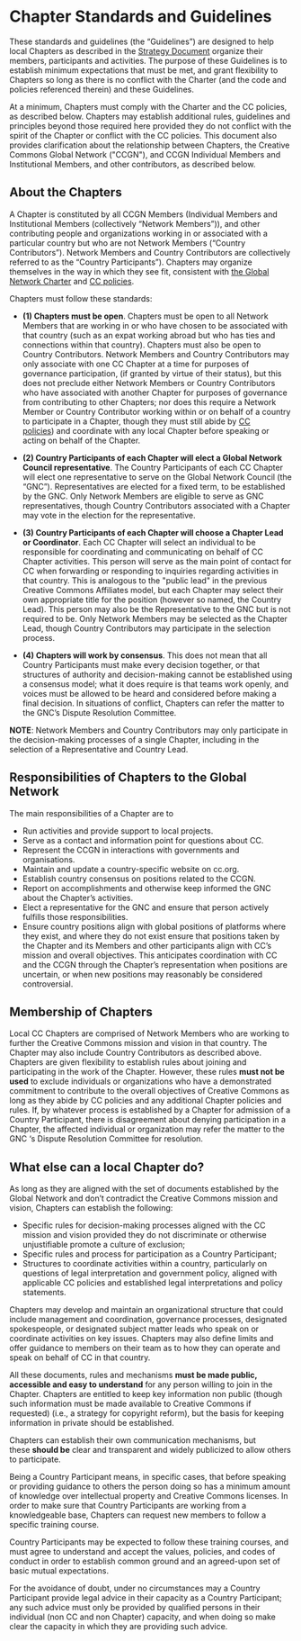 
# Chapter Standards and Guidelines

These standards and guidelines (the “Guidelines”) are designed to help local Chapters as described in the [Strategy Document](https://creativecommons.org/wp-content/uploads/2017/05/GlobalNetworkStrategy-Final.pdf) organize their members, participants and activities. The purpose of these Guidelines is to establish minimum expectations that must be met, and grant flexibility to Chapters so long as there is no conflict with the Charter (and the code and policies referenced therein) and these Guidelines. 

At a minimum, Chapters must comply with the Charter and the CC policies, as described below. Chapters may establish additional rules, guidelines and principles beyond those required here provided they do not conflict with the spirit of the Chapter or conflict with the CC policies. This document also provides clarification about the relationship between Chapters, the Creative Commons Global 
Network ("CCGN"), and CCGN Individual Members and Institutional Members, and other contributors, as described below.

## About the Chapters

A Chapter is constituted by all CCGN Members (Individual Members and Institutional Members (collectively “Network Members”)), and other contributing people and organizations working in or associated with a particular country but who are not Network Members (“Country Contributors”). Network Members and Country Contributors are collectively referred to as the “Country Participants”). Chapters may organize themselves in the way in which they see fit, consistent with [the Global Network Charter](https://creativecommons.org/network/charter/) and [CC policies](https://creativecommons.org/policies).

Chapters must follow these standards:

* **(1) Chapters must be open**. Chapters must be open to all Network Members that are working in or who have chosen to be associated with that country (such as an expat working abroad but who has ties and connections within that country). Chapters must also be open to Country Contributors. Network Members and Country Contributors may only associate with one CC Chapter at a time for purposes of governance participation, (if granted by virtue of their status), but this does not preclude either Network Members or Country Contributors who have associated with another Chapter for purposes of governance from contributing to other Chapters; nor does this require a Network Member or Country Contributor working within or on behalf of a country to participate in a Chapter, though they must still abide by [CC policies](https://creativecommons.org/policies)) and coordinate with any local Chapter before speaking or acting on behalf of the Chapter.

* **(2) Country Participants of each Chapter will elect a Global Network Council representative**. The Country Participants of each CC Chapter will elect one representative to serve on the Global Network Council (the “GNC”). Representatives are elected for a fixed term, to be established by the GNC. Only Network Members are eligible to serve as GNC representatives, though Country Contributors associated with a Chapter may vote in the election for the representative.  

* **(3) Country Participants of each Chapter will choose a Chapter Lead or Coordinator**. Each CC Chapter will select an individual to be responsible for coordinating and communicating on behalf of CC Chapter activities. This person will serve as the main point of contact for CC when forwarding or responding to inquiries regarding activities in that country. This is analogous to the "public lead" in the previous Creative Commons Affiliates model, but each Chapter may select their own appropriate title for the position (however so named, the Country Lead). This person may also be the Representative to the GNC but is not required to be. Only Network Members may be selected as the Chapter Lead, though Country Contributors may participate in the selection process.

* **(4) Chapters will work by consensus**. This does not mean that all Country Participants must make every decision together, or that structures of authority and decision-making cannot be established using a consensus model; what it does require is that teams work openly, and voices must be allowed to be heard and considered before making a final decision. In situations of conflict, Chapters can refer the matter to the GNC’s Dispute Resolution Committee.

**NOTE**: Network Members and Country Contributors may only participate in the decision-making processes of a single Chapter, including in the selection of a  Representative and Country Lead. 

## Responsibilities of Chapters to the Global Network

The main responsibilities of a Chapter are to 

* Run activities and provide support to local projects.
* Serve as a contact and information point for questions about CC.
* Represent the CCGN in interactions with governments and organisations.
* Maintain and update a country-specific website on cc.org. 
* Establish country consensus on positions related to the CCGN.
* Report on accomplishments and otherwise keep informed the GNC about the Chapter’s activities.
* Elect a representative for the GNC and ensure that person actively fulfills those responsibilities.
* Ensure country positions align with global positions of platforms where they exist, and where they do not exist ensure that positions taken by the Chapter and its Members and other participants align with CC’s mission and overall objectives. This anticipates coordination with CC and the CCGN through the Chapter’s representation when positions are uncertain, or when new positions may reasonably be considered controversial.

## Membership of Chapters

Local CC Chapters are comprised of Network Members who are working to further the Creative Commons mission and vision in that country. The Chapter may also include Country Contributors as described above. Chapters are given flexibility to establish rules about joining and participating in the work of the Chapter. However, these rules **must not be used** to exclude individuals or organizations who have a demonstrated commitment to contribute to the overall objectives of Creative Commons as long as they abide by CC policies and any additional Chapter policies and rules. If, by whatever process is established by a Chapter for admission of a Country Participant, there is disagreement about denying participation in a Chapter, the affected individual or organization may refer the matter to the GNC ‘s Dispute Resolution Committee for resolution.

## What else can a local Chapter do?

As long as they are aligned with the set of documents established by the Global Network and don’t contradict the Creative Commons mission and vision, Chapters can establish the following:

* Specific rules for decision-making processes aligned with the CC mission and vision provided they do not discriminate or otherwise unjustifiable promote a culture of exclusion;
* Specific rules and process for participation as a Country Participant;
* Structures to coordinate activities within a country, particularly on questions of legal interpretation and government policy, aligned with applicable CC policies and established legal interpretations and policy statements.

Chapters may develop and maintain an organizational structure that could include management and coordination, governance processes, designated spokespeople, or designated subject matter leads who speak on or coordinate activities on key issues. Chapters may also define limits and offer guidance to members on their team as to how they can operate and speak on behalf of CC in that country.

All these documents, rules and mechanisms **must be made public, accessible and easy to understand** for any person willing to join in the Chapter. Chapters are entitled to keep key information non public (though such information must be made available to Creative Commons if requested) (i.e., a strategy for copyright reform), but the basis for keeping information in private should be established.

Chapters can establish their own communication mechanisms, but these **should be** clear and transparent and widely publicized to allow others to participate.

Being a Country Participant means, in specific cases, that before speaking or providing guidance to others the person doing so has a minimum amount of knowledge over intellectual property and Creative Commons licenses. In order to make sure that Country Participants are working from a knowledgeable base, Chapters can request new members to follow a specific training course.

Country Participants may be expected to follow these training courses, and must agree to understand and accept the values, policies, and codes of conduct in order to establish common ground and an agreed-upon set of basic mutual expectations.

For the avoidance of doubt, under no circumstances may a Country Participant provide legal advice in their capacity as a Country Participant; any such advice must only be provided by qualified persons in their individual (non CC and non Chapter) capacity, and when doing so make clear the capacity in which they are providing such advice.
